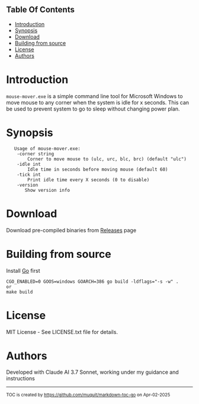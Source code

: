 ## Table Of Contents
- [Introduction](#introduction)
- [Synopsis](#synopsis)
- [Download](#download)
- [Building from source](#building-from-source)
- [License](#license)
- [Authors](#authors)

# Introduction

`mouse-mover.exe` is a simple command line tool for Microsoft Windows to 
move mouse to any corner when the system is idle for x seconds. This can
be used to prevent system to go to sleep without changing power plan.

# Synopsis
```
   Usage of mouse-mover.exe:
    -corner string
        Corner to move mouse to (ulc, urc, blc, brc) (default "ulc")
    -idle int
        Idle time in seconds before moving mouse (default 60)
    -tick int
        Print idle time every X seconds (0 to disable)
    -version
       Show version info
```

# Download

Download pre-compiled binaries from
[Releases](https://github.com/muquit/mouse-mover/releases) page


# Building from source
Install [Go](https://go.dev/) first

```
CGO_ENABLED=0 GOOS=windows GOARCH=386 go build -ldflags="-s -w" .
or
make build
```
# License

MIT License - See LICENSE.txt file for details.

# Authors

Developed with Claude AI 3.7 Sonnet, working under my guidance and instructions

---
<sub>TOC is created by https://github.com/muquit/markdown-toc-go on Apr-02-2025</sub>
